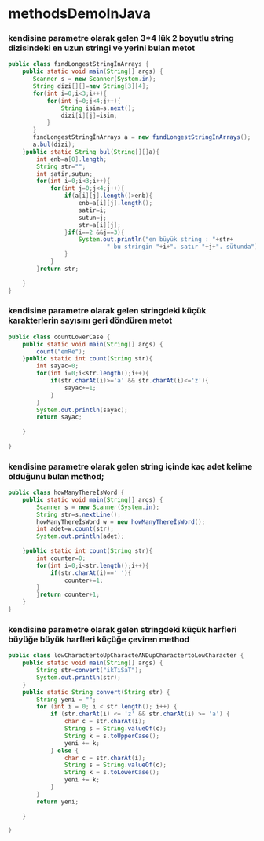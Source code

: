 # methodsDemoInJava
### kendisine parametre olarak gelen 3*4 lük 2 boyutlu string dizisindeki en uzun stringi ve yerini bulan metot 
```java
public class fındLongestStringİnArrays {
    public static void main(String[] args) {
       Scanner s = new Scanner(System.in);
       String dizi[][]=new String[3][4];
       for(int i=0;i<3;i++){
           for(int j=0;j<4;j++){
               String isim=s.next();
               dizi[i][j]=isim;
           }
       }
       fındLongestStringİnArrays a = new fındLongestStringİnArrays();
       a.bul(dizi);  
    }public static String bul(String[][]a){
        int enb=a[0].length;
        String str="";
        int satir,sutun;
        for(int i=0;i<3;i++){
            for(int j=0;j<4;j++){
                if(a[i][j].length()>enb){
                    enb=a[i][j].length();
                    satir=i;
                    sutun=j;       
                    str=a[i][j];
                }if(i==2 &&j==3){
                    System.out.println("en büyük string : "+str+
                            " bu stringin "+i+". satır "+j+". sütunda");
                }
            }
        }return str;
        
    }
}
```
### kendisine parametre olarak gelen stringdeki küçük karakterlerin sayısını geri döndüren metot 
```java
public class countLowerCase {
    public static void main(String[] args) {
        count("emRe");
    }public static int count(String str){
        int sayac=0;
        for(int i=0;i<str.length();i++){
            if(str.charAt(i)>='a' && str.charAt(i)<='z'){
                sayac+=1;
            }
        }
        System.out.println(sayac);
        return sayac;
        
    }
    
}
```
### kendisine parametre olarak gelen string içinde kaç adet kelime olduğunu bulan method;
```java
public class howManyThereİsWord {
    public static void main(String[] args) {
        Scanner s = new Scanner(System.in);
        String str=s.nextLine();
        howManyThereİsWord w = new howManyThereİsWord();
        int adet=w.count(str);
        System.out.println(adet);
        
    }public static int count(String str){
        int counter=0;
        for(int i=0;i<str.length();i++){
            if(str.charAt(i)==' '){
                counter+=1;          
        }
        }return counter+1;
    }
}
```
### kendisine parametre olarak gelen stringdeki küçük harfleri büyüğe büyük harfleri küçüğe çeviren method
```java
public class lowCharactertoUpCharacteANDupCharactertoLowCharacter {
    public static void main(String[] args) {
        String str=convert("ikTiSaT");
        System.out.println(str);
    }
    public static String convert(String str) {
        String yeni = "";
        for (int i = 0; i < str.length(); i++) {
            if (str.charAt(i) <= 'z' && str.charAt(i) >= 'a') {
                char c = str.charAt(i);
                String s = String.valueOf(c);
                String k = s.toUpperCase();
                yeni += k;
            } else {
                char c = str.charAt(i);
                String s = String.valueOf(c);
                String k = s.toLowerCase();
                yeni += k;
            }
        }
        return yeni;
        
    }

}
```
```



